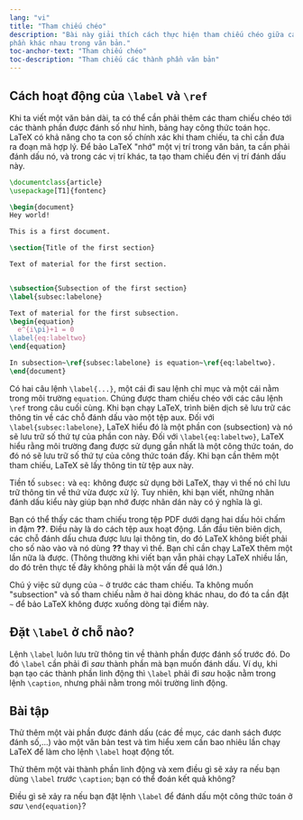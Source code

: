 ```yaml
---
lang: "vi"
title: "Tham chiếu chéo"
description: "Bài này giải thích cách thực hiện tham chiếu chéo giữa các thành
phần khác nhau trong văn bản."
toc-anchor-text: "Tham chiếu chéo"
toc-description: "Tham chiếu các thành phần văn bản"
---
```


## Cách hoạt động của `\label` và `\ref`

Khi ta viết một văn bản dài, ta có thể cần phải thêm các tham chiếu chéo tới các
thành phần được đánh số như hình, bảng hay công thức toán học. LaTeX có khả năng
cho ta con số chính xác khi tham chiếu, ta chỉ cần đưa ra đoạn mã hợp lý. Để bảo
LaTeX "nhớ" một vị trí trong văn bản, ta cần phải đánh dấu nó, và trong các vị
trí khác, ta tạo tham chiếu đén vị trí đánh dấu này.

```latex
\documentclass{article}
\usepackage[T1]{fontenc}

\begin{document}
Hey world!

This is a first document.

\section{Title of the first section}

Text of material for the first section.


\subsection{Subsection of the first section}
\label{subsec:labelone}

Text of material for the first subsection.
\begin{equation}
  e^{i\pi}+1 = 0
\label{eq:labeltwo}
\end{equation}

In subsection~\ref{subsec:labelone} is equation~\ref{eq:labeltwo}.
\end{document}
```

Có hai câu lệnh `\label{...}`, một cái đi sau lệnh chỉ mục và một cái nằm trong
môi trường `equation`. Chúng được tham chiếu chéo với các câu lệnh `\ref` trong
câu cuối cùng. Khi bạn chạy LaTeX, trình biên dịch sẽ lưu trữ các thông tin về
các chỗ đánh dấu vào một tệp aux. Đối với `\label{subsec:labelone}`, LaTeX hiểu
đó là một phần con (subsection) và nó sẽ lưu trữ số thứ tự của phần con này. Đối
với `\label{eq:labeltwo}`, LaTeX hiểu rằng môi trường đang được sử dụng gần nhất
là một công thức toán, do đó nó sẽ lưu trữ số thứ tự của công thức toán đấy. Khi
bạn cần thêm một tham chiếu, LaTeX sẽ lấy thông tin từ tệp aux này.

Tiền tố `subsec:` và `eq:` không được sử dụng bởi LaTeX, thay vì thế nó chỉ lưu
trữ thông tin về thứ vừa được xử lý. Tuy nhiên, khi bạn viết, những nhãn đánh
dấu kiểu này giúp bạn nhớ được nhãn dán này có ý nghĩa là gì.

Bạn có thể thấy các tham chiếu trong tệp PDF dưới dạng hai dấu hỏi chấm in đậm
**??**. Điều này là do cách tệp aux hoạt động. Lần đầu tiên biên dịch, các chỗ
đánh dấu chưa được lưu lại thông tin, do đó LaTeX không biết phải cho số nào vào
và nó dùng **??** thay vì thế. Bạn chỉ cần chạy LaTeX thêm một lần nữa là được.
(Thông thường khi viết bạn vẫn phải chạy LaTeX nhiều lần, do đó trên thực tế đây
không phải là một vấn đề quá lớn.)

Chú ý việc sử dụng của `~` ở trước các tham chiếu. Ta không muốn "subsection" và
số tham chiếu nằm ở hai dòng khác nhau, do đó ta cần đặt `~` để bảo LaTeX không
được xuống dòng tại điểm này.

## Đặt `\label` ở chỗ nào?

Lệnh `\label` luôn lưu trữ thông tin về thành phần được đánh số trước đó. Do đó
`\label` cần phải đi *sau* thành phần mà bạn muốn đánh dấu. Ví dụ, khi bạn tạo
các thành phần linh động thì `\label` phải đi _sau_ hoặc nằm trong lệnh
`\caption`, nhưng phải nằm trong môi trường linh động.

## Bài tập

Thử thêm một vài phần được đánh dấu (các đề mục, các danh sách được đánh số,...)
vào một văn bản test và tìm hiểu xem cần bao nhiêu lần chạy LaTeX để làm cho
lệnh `\label` hoạt động tốt.

Thử thêm một vài thành phần linh động và xem điều gì sẽ xảy ra nếu bạn dùng
`\label` _trước_ `\caption`; bạn có thể đoán kết quả không?

Điều gì sẽ xảy ra nếu bạn đặt lệnh `\label` để đánh dấu một công thức toán ở
*sau* `\end{equation}`?
